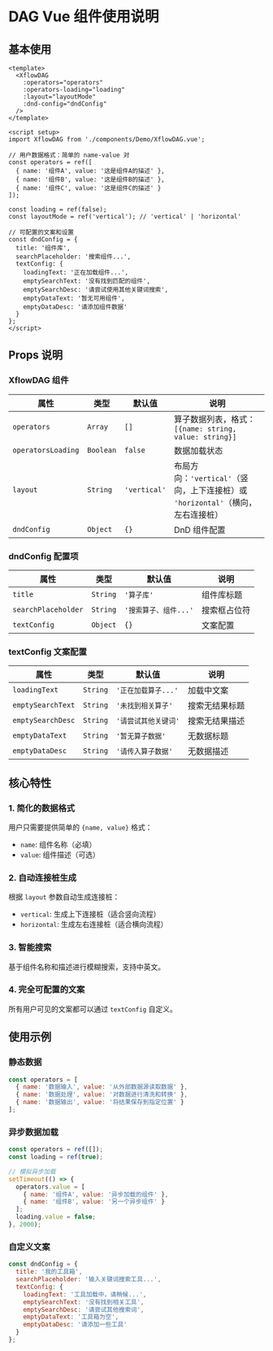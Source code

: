 # DAG Vue 组件使用说明

## 基本使用

```vue
<template>
  <XflowDAG 
    :operators="operators"
    :operators-loading="loading"
    :layout="layoutMode"
    :dnd-config="dndConfig"
  />
</template>

<script setup>
import XflowDAG from './components/Demo/XflowDAG.vue';

// 用户数据格式：简单的 name-value 对
const operators = ref([
  { name: '组件A', value: '这是组件A的描述' },
  { name: '组件B', value: '这是组件B的描述' },
  { name: '组件C', value: '这是组件C的描述' }
]);

const loading = ref(false);
const layoutMode = ref('vertical'); // 'vertical' | 'horizontal'

// 可配置的文案和设置
const dndConfig = {
  title: '组件库',
  searchPlaceholder: '搜索组件...',
  textConfig: {
    loadingText: '正在加载组件...',
    emptySearchText: '没有找到匹配的组件',
    emptySearchDesc: '请尝试使用其他关键词搜索',
    emptyDataText: '暂无可用组件',
    emptyDataDesc: '请添加组件数据'
  }
};
</script>
```

## Props 说明

### XflowDAG 组件

| 属性 | 类型 | 默认值 | 说明 |
|------|------|--------|------|
| `operators` | `Array` | `[]` | 算子数据列表，格式：`[{name: string, value: string}]` |
| `operatorsLoading` | `Boolean` | `false` | 数据加载状态 |
| `layout` | `String` | `'vertical'` | 布局方向：`'vertical'`（竖向，上下连接桩）或 `'horizontal'`（横向，左右连接桩） |
| `dndConfig` | `Object` | `{}` | DnD 组件配置 |

### dndConfig 配置项

| 属性 | 类型 | 默认值 | 说明 |
|------|------|--------|------|
| `title` | `String` | `'算子库'` | 组件库标题 |
| `searchPlaceholder` | `String` | `'搜索算子、组件...'` | 搜索框占位符 |
| `textConfig` | `Object` | `{}` | 文案配置 |

### textConfig 文案配置

| 属性 | 类型 | 默认值 | 说明 |
|------|------|--------|------|
| `loadingText` | `String` | `'正在加载算子...'` | 加载中文案 |
| `emptySearchText` | `String` | `'未找到相关算子'` | 搜索无结果标题 |
| `emptySearchDesc` | `String` | `'请尝试其他关键词'` | 搜索无结果描述 |
| `emptyDataText` | `String` | `'暂无算子数据'` | 无数据标题 |
| `emptyDataDesc` | `String` | `'请传入算子数据'` | 无数据描述 |

## 核心特性

### 1. 简化的数据格式
用户只需要提供简单的 `{name, value}` 格式：
- `name`: 组件名称（必填）
- `value`: 组件描述（可选）

### 2. 自动连接桩生成
根据 `layout` 参数自动生成连接桩：
- `vertical`: 生成上下连接桩（适合竖向流程）
- `horizontal`: 生成左右连接桩（适合横向流程）

### 3. 智能搜索
基于组件名称和描述进行模糊搜索，支持中英文。

### 4. 完全可配置的文案
所有用户可见的文案都可以通过 `textConfig` 自定义。

## 使用示例

### 静态数据
```javascript
const operators = [
  { name: '数据输入', value: '从外部数据源读取数据' },
  { name: '数据处理', value: '对数据进行清洗和转换' },
  { name: '数据输出', value: '将结果保存到指定位置' }
];
```

### 异步数据加载
```javascript
const operators = ref([]);
const loading = ref(true);

// 模拟异步加载
setTimeout(() => {
  operators.value = [
    { name: '组件A', value: '异步加载的组件' },
    { name: '组件B', value: '另一个异步组件' }
  ];
  loading.value = false;
}, 2000);
```

### 自定义文案
```javascript
const dndConfig = {
  title: '我的工具箱',
  searchPlaceholder: '输入关键词搜索工具...',
  textConfig: {
    loadingText: '工具加载中，请稍候...',
    emptySearchText: '没有找到相关工具',
    emptySearchDesc: '请尝试其他搜索词',
    emptyDataText: '工具箱为空',
    emptyDataDesc: '请添加一些工具'
  }
};
```

